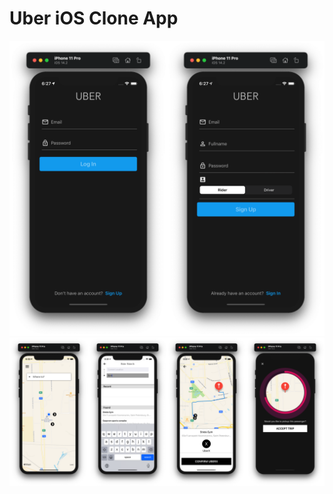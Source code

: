# Uber iOS Clone App

![](https://github.com/N-ihad/media/blob/master/Uber-auth.png)
![](https://github.com/N-ihad/media/blob/master/Uber.png)
